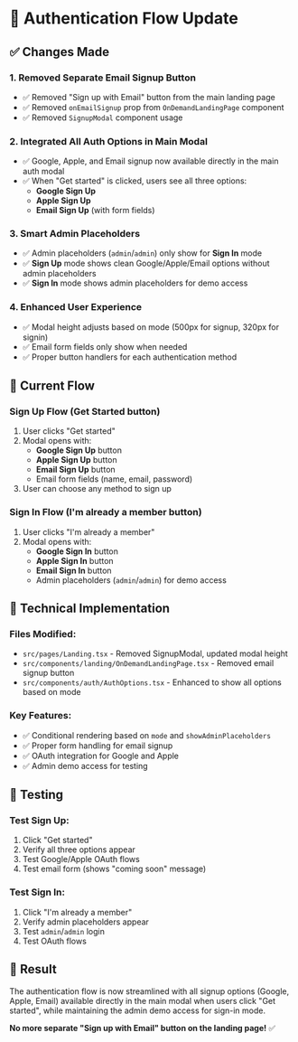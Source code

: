# 🔐 Authentication Flow Update

## ✅ **Changes Made**

### 1. **Removed Separate Email Signup Button**
- ✅ Removed "Sign up with Email" button from the main landing page
- ✅ Removed `onEmailSignup` prop from `OnDemandLandingPage` component
- ✅ Removed `SignupModal` component usage

### 2. **Integrated All Auth Options in Main Modal**
- ✅ Google, Apple, and Email signup now available directly in the main auth modal
- ✅ When "Get started" is clicked, users see all three options:
  - **Google Sign Up**
  - **Apple Sign Up** 
  - **Email Sign Up** (with form fields)

### 3. **Smart Admin Placeholders**
- ✅ Admin placeholders (`admin`/`admin`) only show for **Sign In** mode
- ✅ **Sign Up** mode shows clean Google/Apple/Email options without admin placeholders
- ✅ **Sign In** mode shows admin placeholders for demo access

### 4. **Enhanced User Experience**
- ✅ Modal height adjusts based on mode (500px for signup, 320px for signin)
- ✅ Email form fields only show when needed
- ✅ Proper button handlers for each authentication method

## 🎯 **Current Flow**

### **Sign Up Flow** (Get Started button)
1. User clicks "Get started"
2. Modal opens with:
   - **Google Sign Up** button
   - **Apple Sign Up** button  
   - **Email Sign Up** button
   - Email form fields (name, email, password)
3. User can choose any method to sign up

### **Sign In Flow** (I'm already a member button)
1. User clicks "I'm already a member"
2. Modal opens with:
   - **Google Sign In** button
   - **Apple Sign In** button
   - **Email Sign In** button
   - Admin placeholders (`admin`/`admin`) for demo access

## 🔧 **Technical Implementation**

### **Files Modified:**
- `src/pages/Landing.tsx` - Removed SignupModal, updated modal height
- `src/components/landing/OnDemandLandingPage.tsx` - Removed email signup button
- `src/components/auth/AuthOptions.tsx` - Enhanced to show all options based on mode

### **Key Features:**
- ✅ Conditional rendering based on `mode` and `showAdminPlaceholders`
- ✅ Proper form handling for email signup
- ✅ OAuth integration for Google and Apple
- ✅ Admin demo access for testing

## 🧪 **Testing**

### **Test Sign Up:**
1. Click "Get started"
2. Verify all three options appear
3. Test Google/Apple OAuth flows
4. Test email form (shows "coming soon" message)

### **Test Sign In:**
1. Click "I'm already a member"  
2. Verify admin placeholders appear
3. Test `admin`/`admin` login
4. Test OAuth flows

## 🎉 **Result**

The authentication flow is now streamlined with all signup options (Google, Apple, Email) available directly in the main modal when users click "Get started", while maintaining the admin demo access for sign-in mode.

**No more separate "Sign up with Email" button on the landing page!** ✅






